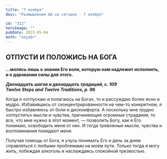 ```yaml
---
title: "7 ноября"
desc: "Размышления АА на сегодня - 7 ноября"

id: "312"
heroImage: ""
pubDate: 2023-05-04
moth: "noyabr"
---
```


## ОТПУСТИ И ПОЛОЖИСЬ НА БОГА

**…молясь лишь о знании Его воли, которую нам надлежит исполнить, и о
даровании силы для этого.**

**_Двенадцать шагов и двенадцать традиций, с. 109  
Twelve Steps and Twelve Traditions, p. 96_**

Когда я «отпускаю и полагаюсь на Бога», то и рассуждаю более ясно и мудро.
Избавившись от сконцентрированности на чем-то конкретном, я быстро избавляюсь
от боли и дискомфорта. А поскольку мне трудно «отпустить» мысли и чувства,
причиняющие огромные страдания, то все, что мне нужно в этот момент, —
позволить Богу, как я Его понимаю, освободить меня от них. И тогда тревожные
мысли, чувства и воспоминания покидают меня.

Получая помощь от Бога, я учусь понимать Его и день за днем справляться с
любыми проблемами на моем пути. Только тогда я могу жить, побеждая алкоголь и
наслаждаясь спокойной трезвостью.
